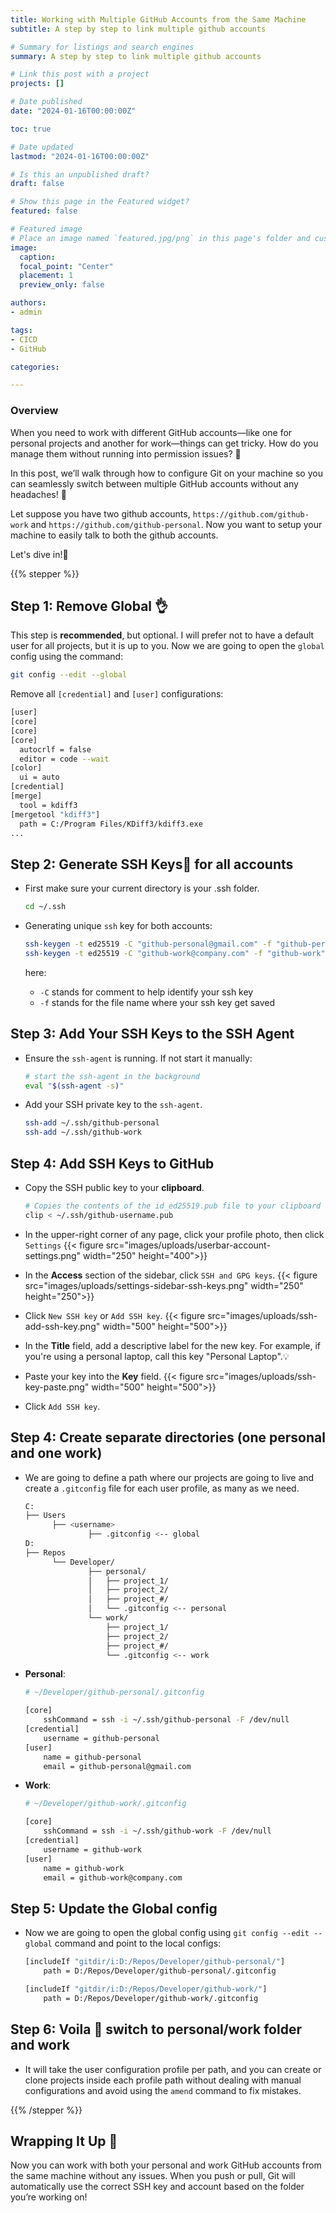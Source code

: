 ```yaml
---
title: Working with Multiple GitHub Accounts from the Same Machine
subtitle: A step by step to link multiple github accounts

# Summary for listings and search engines
summary: A step by step to link multiple github accounts

# Link this post with a project
projects: []

# Date published
date: "2024-01-16T00:00:00Z"

toc: true

# Date updated
lastmod: "2024-01-16T00:00:00Z"

# Is this an unpublished draft?
draft: false

# Show this page in the Featured widget?
featured: false

# Featured image
# Place an image named `featured.jpg/png` in this page's folder and customize its options here.
image:
  caption:
  focal_point: "Center"
  placement: 1
  preview_only: false

authors:
- admin

tags:
- CICD
- GitHub

categories:

---
```


<!--more-->

### Overview

When you need to work with different GitHub accounts—like one for personal projects and another for work—things can get tricky. How do you manage them without running into permission issues? 🤔

In this post, we’ll walk through how to configure Git on your machine so you can seamlessly switch between multiple GitHub accounts without any headaches! 🤕

Let suppose you have two github accounts, ```https://github.com/github-work``` and ```https://github.com/github-personal```. Now you want to setup your machine to easily talk to both the github accounts.

Let's dive in!🐬

{{% stepper %}}

<div class="step">

  ## Step 1: Remove Global 👌

  This step is **recommended**, but optional. I will prefer not to have a default user for all projects, but it is up to you.
  Now we are going to open the ```global``` config using the command:
  
  ```bash
  git config --edit --global
  ```
  Remove all ```[credential]``` and ```[user]``` configurations:

  ```bash
  [user]
  [core]
  [core]
  [core]
    autocrlf = false
    editor = code --wait
  [color]
    ui = auto
  [credential]
  [merge]
    tool = kdiff3
  [mergetool "kdiff3"]
    path = C:/Program Files/KDiff3/kdiff3.exe
  ...
  ``` 

</div>
<div class="step">

  ## Step 2: Generate SSH Keys🔑 for all accounts

  * First make sure your current directory is your .ssh folder.
    ```bash
    cd ~/.ssh
    ```

  * Generating unique ```ssh``` key for both accounts:
    ```bash
    ssh-keygen -t ed25519 -C "github-personal@gmail.com" -f "github-personal"
    ssh-keygen -t ed25519 -C "github-work@company.com" -f "github-work"
    ```
    here:
    - ```-C``` stands for comment to help identify your ssh key
    - ```-f``` stands for the file name where your ssh key get saved

</div>
<div class="step">
  
  ## Step 3: Add Your SSH Keys to the SSH Agent

  * Ensure the ```ssh-agent``` is running. If not start it manually:
    ```bash
    # start the ssh-agent in the background
    eval "$(ssh-agent -s)"
    ```
  * Add your SSH private key to the ```ssh-agent```.
    ```bash
    ssh-add ~/.ssh/github-personal
    ssh-add ~/.ssh/github-work
    ```

</div>
<div class="step">
  
  ## Step 4: Add SSH Keys to GitHub

  * Copy the SSH public key to your **clipboard**.
      
    ```bash
    # Copies the contents of the id_ed25519.pub file to your clipboard
    clip < ~/.ssh/github-username.pub
    ```

  * In the upper-right corner of any page, click your profile photo, then click ```Settings```
      {{< figure src="images/uploads/userbar-account-settings.png" width="250" height="400">}}

  * In the **Access** section of the sidebar, click ```SSH and GPG keys```.
      {{< figure src="images/uploads/settings-sidebar-ssh-keys.png" width="250" height="250">}}

  * Click ```New SSH key``` or ```Add SSH key```.
      {{< figure src="images/uploads/ssh-add-ssh-key.png" width="500" height="500">}}

  * In the **Title** field, add a descriptive label for the new key.
      For example, if you're using a personal laptop, call this key "Personal Laptop".💡

  * Paste your key into the **Key** field.
      {{< figure src="images/uploads/ssh-key-paste.png" width="500" height="500">}}

  * Click ```Add SSH key```.

</div>
<div class="step">
  
  ## Step 4: Create separate directories (one personal and one work)

  * We are going to define a path where our projects are going to live and create a ```.gitconfig``` file for each user profile, as many as we need.

    ```bash
    C:
    ├── Users 
          ├── <username>
                  ├── .gitconfig <-- global
    D:              
    ├── Repos
          └── Developer/
                  ├── personal/
                  │   ├── project_1/
                  │   ├── project_2/
                  │   ├── project_#/
                  │   └── .gitconfig <-- personal
                  └── work/
                      ├── project_1/
                      ├── project_2/
                      ├── project_#/
                      └── .gitconfig <-- work
    ```
  * **Personal**:
    ```bash
    # ~/Developer/github-personal/.gitconfig

    [core]
        sshCommand = ssh -i ~/.ssh/github-personal -F /dev/null
    [credential]
        username = github-personal
    [user]
        name = github-personal
        email = github-personal@gmail.com
    ```
  * **Work**:
    ```bash
    # ~/Developer/github-work/.gitconfig

    [core]
        sshCommand = ssh -i ~/.ssh/github-work -F /dev/null
    [credential]
        username = github-work
    [user]
        name = github-work
        email = github-work@company.com
    ```
</div>
<div class="step">
  
  ## Step 5: Update the Global config

  * Now we are going to open the global config using ```git config --edit --global``` command and point to the local configs:

    ```bash
    [includeIf "gitdir/i:D:/Repos/Developer/github-personal/"]
        path = D:/Repos/Developer/github-personal/.gitconfig

    [includeIf "gitdir/i:D:/Repos/Developer/github-work/"]
        path = D:/Repos/Developer/github-work/.gitconfig
    ```

</div>
<div class="step">
  
  ## Step 6: Voila 🎉 switch to personal/work folder and work

  * It will take the user configuration profile per path, and you can create or clone projects inside each profile path without dealing with manual configurations and avoid using the ```amend``` command to fix mistakes.

</div>

{{% /stepper %}}

## Wrapping It Up 🎁

Now you can work with both your personal and work GitHub accounts from the same machine without any issues. When you push or pull, Git will automatically use the correct SSH key and account based on the folder you’re working on! 
